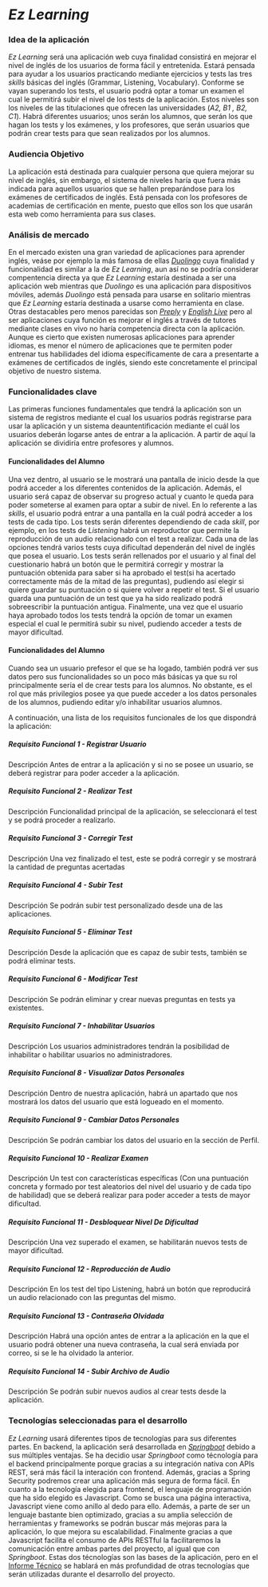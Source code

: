 # *Ez Learning*

### Idea de la aplicación

*Ez Learning* será una aplicación web cuya finalidad consistirá  en mejorar el nivel de inglés de los usuarios de forma fácil y entretenida.
Estará pensada para ayudar a los usuarios practicando mediante ejercicios y tests las tres _skills_ básicas del inglés (Grammar, Listening, Vocabulary).
Conforme se vayan superando los tests, el usuario podrá optar a tomar un examen el cual le permitirá subir el nivel de los tests de la aplicación. Estos niveles son los niveles de las titulaciones que ofrecen las universidades (*A2, B1 , B2, C1*). Habrá diferentes usuarios; unos serán los alumnos, que serán los que hagan los tests y los exámenes, y los profesores, que serán usuarios que podrán crear tests para que sean realizados por los alumnos.

### Audiencia Objetivo

La aplicación está destinada para cualquier persona que quiera mejorar su nivel de inglés, sin embargo, el sistema de niveles haría que fuera más indicada para aquellos usuarios que se hallen preparándose para los exámenes de certificados de inglés. Está pensada con los profesores de academias de certificación en mente, puesto que ellos son los que usarán esta web como herramienta para sus clases.

### Análisis de mercado

En el mercado existen una gran variedad de aplicaciones para aprender inglés, veáse por ejemplo la más famosa de ellas [_Duolingo_](https://es.duolingo.com/) cuya finalidad y funcionalidad es similar a la de *Ez Learning*, aun así no se podría considerar compentencia directa ya que *Ez Learning* estaría destinada a ser una aplicación web mientras que _Duolingo_ es una aplicación para dispositivos móviles, además _Duolingo_ está pensada para usarse en solitario mientras que _Ez Learning_ estaría destinada a usarse como herramienta en clase. Otras destacables pero menos parecidas son [_Preply_](https://preply.com/es/) y [_English Live_](https://englishlive.ef.com/es-es/) pero al ser aplicaciones cuya función es mejorar el inglés a través de tutores mediante clases en vivo no haría competencia directa con la aplicación.
Aunque es cierto que existen numerosas aplicaciones para aprender idiomas, es menor el número de aplicaciones que te permiten poder entrenar tus habilidades del idioma específicamente de cara a presentarte a exámenes de certificados de inglés, siendo este concretamente el principal objetivo de nuestro sistema.

### Funcionalidades clave

Las primeras funciones fundamentales que tendrá la aplicación son un sistema de registros mediante el cual los usuarios podrás registrarse para usar la aplicación y un sistema deauntentificación mediante el cuál los usuarios deberán logarse antes de entrar a la aplicación. A partir de aquí la aplicación se dividiría entre profesores y alumnos.

#### Funcionalidades del Alumno
Una vez dentro, al usuario se le mostrará una pantalla de inicio desde la que podrá acceder a los diferentes contenidos de la aplicación. Además, el usuario será capaz de observar su progreso actual y cuanto le queda para poder someterse al examen para optar a subir de nivel. 
En lo referente a las _skills_, el usuario podrá entrar a una pantalla en la cuál podrá acceder a los tests de cada tipo. Los tests serán diferentes dependiendo de cada _skill_, por ejemplo, en los tests de _Listening_ habrá un reproductor que permite la reproducción de un audio relacionado con el test a realizar. Cada una de las opciones tendrá varios tests cuya dificultad dependerán del nivel de inglés que posea el usuario. Los tests serán rellenados por el usuario y al final del cuestionario habrá un botón que le permitirá corregir y mostrar la puntuación obtenida para saber si ha aprobado el test(si ha acertado correctamente más de la mitad de las preguntas), pudiendo así elegir si 
quiere guardar su puntuación o si quiere volver a repetir el test. Si el usuario guarda una puntuación de un
test que ya ha sido realizado podrá sobreescribir la puntuación antigua.
Finalmente, una vez que el usuario haya aprobado todos los tests tendrá la opción de tomar un examen especial el cual le permitirá subir su nivel, pudiendo acceder a tests de mayor dificultad. 

#### Funcionalidades del Alumno
Cuando sea un usuario prefesor el que se ha logado, también podrá ver sus datos pero sus funcionalidades so un poco más básicas ya que su rol principalmente sería el de crear tests para los alumnos. No obstante, es el rol que más privilegios posee ya que puede acceder a los datos personales de los alumnos, pudiendo editar y/o inhabilitar usuarios alumnos.


A continuación, una lista de los requisitos funcionales de los que dispondrá la aplicación:

##### Requisito Funcional 1 - Registrar Usuario
Descripción
Antes de entrar a la aplicación y si no se posee un usuario, se deberá registrar para poder acceder a la aplicación.

##### Requisito Funcional 2 - Realizar Test
Descripción
Funcionalidad principal de la aplicación, se seleccionará el test y se podrá proceder a realizarlo.

##### Requisito Funcional 3 - Corregir Test
Descripción
Una vez finalizado el test, este se podrá corregir y se mostrará la cantidad de preguntas acertadas

##### Requisito Funcional 4 - Subir Test
Descripción
Se podrán subir test personalizado desde una de las aplicaciones.

##### Requisito Funcional 5 - Eliminar Test
Descripción
Desde la aplicación que es capaz de subir tests, también se podrá eliminar tests.

##### Requisito Funcional 6 - Modificar Test
Descripción
Se podrán eliminar y crear nuevas preguntas en tests ya existentes.

##### Requisito Funcional 7 - Inhabilitar Usuarios
Descripción
Los usuarios administradores tendrán la posibilidad de inhabilitar o habilitar usuarios no administradores.

##### Requisito Funcional 8 - Visualizar Datos Personales
Descripción
Dentro de nuestra aplicación, habrá un apartado que nos mostrará los datos del usuario que está logueado en el momento. 

##### Requisito Funcional 9 - Cambiar Datos Personales
Descripción
Se podrán cambiar los datos del usuario en la sección de Perfil. 

##### Requisito Funcional 10 - Realizar Examen
Descripción
Un test con características específicas (Con una puntuación concreta y formado por test aleatorios del nivel del usuario y de cada tipo de habilidad) que se deberá realizar para poder acceder a tests de mayor dificultad.

##### Requisito Funcional 11 - Desbloquear Nivel De Dificultad
Descripción
Una vez superado el examen, se habilitarán nuevos tests de mayor dificultad.

##### Requisito Funcional 12 - Reproducción de Audio
Descripción
En los test del tipo Listening, habrá un botón que reproducirá un audio relacionado con las preguntas del mismo.

##### Requisito Funcional 13 - Contraseña Olvidada
Descripción
Habrá una opción antes de entrar a la aplicación en la que el usuario podrá obtener una nueva contraseña, la cual será enviada por correo, si se le ha olvidado la anterior.

##### Requisito Funcional 14 - Subir Archivo de Audio
Descripción
Se podrán subir nuevos audios al crear tests desde la aplicación.




### Tecnologías seleccionadas para el desarrollo
*Ez Learning* usará diferentes tipos de tecnologías para sus diferentes partes. En backend, la aplicación será desarrollada en [_Springboot_](https://spring.io/projects/spring-boot) debido a sus múltiples ventajas. Se ha decidio usar _Springboot_ como técnología para el backend principalmente porque gracias a su integración nativa con APIs REST, será más fácil la interación con frontend. Además, gracias a Spring Security podremos crear una aplicación más segura de forma fácil.
En cuanto a la tecnología elegida para frontend, el lenguaje de programación que ha sido elegido es Javascript. Como se busca una página interactiva, Javascript viene como anillo al dedo para ello. Además, a parte de ser un lenguaje bastante bien optimizado, gracias a su amplia selección de herramientas y frameworks se podrán buscar más mejoras para la aplicación, lo que mejora su escalabilidad. Finalmente gracias a que Javascript facilita el consumo de APIs RESTful la facilitaremos la comunicación entre ambas partes del proyecto, al igual que con _Springboot_.
Estas dos técnologías son las bases de la aplicación, pero en el [Informe Técnico]() se hablará en más profundidad de otras tecnologías que serán utilizadas durante el desarrollo del proyecto.


